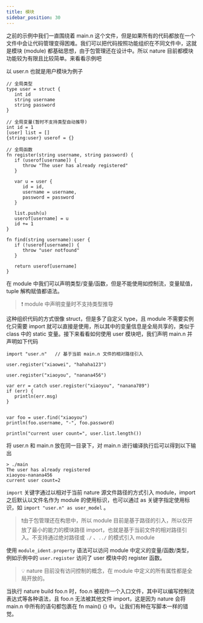 ```yaml
---
title: 模块
sidebar_position: 30
---
```



之前的示例中我们一直围绕着 main.n 这个文件，但是如果所有的代码都放在一个文件中会让代码管理变得困难。我们可以把代码按照功能组织在不同文件中，这就是模块 (module) 都基础思想，由于包管理还在设计中。所以 nature 目前都模块功能较为有限且比较简单。来看看示例吧

以 user.n 也就是用户模块为例子
```nature
// 全局类型  
type user = struct {  
   int id  
   string username  
   string password  
}  
  
// 全局变量(暂时不支持类型自动推导)  
int id = 1  
[user] list = []  
{string:user} userof = {}  
  
// 全局函数  
fn register(string username, string password) {  
   if (userof[username]) {  
      throw "The user has already registered"  
   }  
  
   var u = user {  
      id = id,  
      username = username,  
      password = password  
   }  
  
   list.push(u)  
   userof[username] = u  
   id += 1  
}  
  
fn find(string username):user {  
   if (!userof[username]) {  
      throw "user notfound"  
   }  
  
   return userof[username]  
}
```

在 module 中我们可以声明类型/变量/函数，但是不能使用如控制流，变量赋值，tuple 解构赋值都语法。

> ❗️ module 中声明变量时不支持类型推导

这种组织代码的方式很像 struct，但是多了自定义 type，且 module 不需要实例化只需要 import 就可以直接是使用，所以其中的变量信息是全局共享的，类似于 class 中的 static 变量。接下来看看如何使用 user 模块吧，我们声明 main.n 并声明如下代码

```nature
import "user.n"   // 基于当前 main.n 文件的相对路径引入
  
user.register("xiaowei", "hahaha123")  
  
user.register("xiaoyou", "nanana456")  
  
var err = catch user.register("xiaoyou", "nanana789")  
if (err) {  
   println(err.msg)  
}  
  
  
var foo = user.find("xiaoyou")  
println(foo.username, "-", foo.password)  
  
println("current user count=", user.list.length())
```

将 user.n 和 main.n 放在同一目录下，对 main.n 进行编译执行后可以得到以下输出

```shell
> ./main
The user has already registered
xiaoyou-nanana456
current user count=2
```

`import` 关键字通过以相对于当前 nature 源文件路径的方式引入 module，import 之后默认以文件名作为 module 的使用标识，也可以通过 as 关键字指定使用标识，如 `import "user.n" as user_model` 。

> ❗️由于包管理还在构思中，所以 module 目前是基于路径的引入，所以仅开放了最小的能力的模块路径 import，也就是基于当前文件的相对路径引入。不支持通过绝对路径或 `./` 、`../` 的模式引入 module

使用 `module_ident.property` 语法可以访问 module 中定义的变量/函数/类型，例如示例中的 `user.register` 访问了 user 模块中的 register 函数。

> 💡 nature 目前没有访问控制的概念，在 module 中定义的所有属性都是全局开放的。

当执行 nature build foo.n 时，foo.n 被视作一个入口文件，其中可以编写控制流表达式等各种语法，且 foo.n 无法被其他文件 import，这是因为 nature 会将 main.n 中所有的语句都包裹在 fn main() {} 中。让我们有种在写脚本一样的错觉。